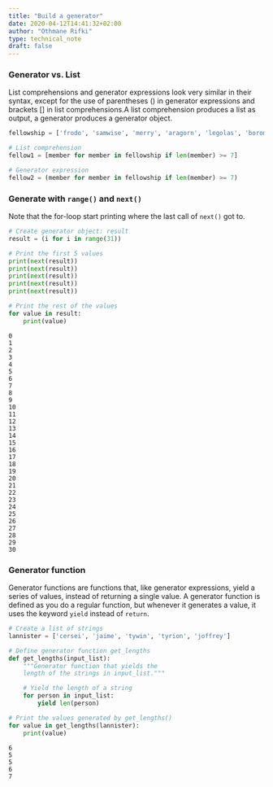 ```yaml
---
title: "Build a generator"
date: 2020-04-12T14:41:32+02:00
author: "Othmane Rifki"
type: technical_note
draft: false
---
```

### Generator vs. List

List comprehensions and generator expressions look very similar in their syntax, except for the use of parentheses () in generator expressions and brackets [] in list comprehensions.A list comprehension produces a list as output, a generator produces a generator object.


```python
fellowship = ['frodo', 'samwise', 'merry', 'aragorn', 'legolas', 'boromir', 'gimli']

# List comprehension
fellow1 = [member for member in fellowship if len(member) >= 7]

# Generator expression
fellow2 = (member for member in fellowship if len(member) >= 7)
```

### Generate with `range()` and `next()`
Note that the for-loop start printing where the last call of `next()` got to.


```python
# Create generator object: result
result = (i for i in range(31))

# Print the first 5 values
print(next(result))
print(next(result))
print(next(result))
print(next(result))
print(next(result))

# Print the rest of the values
for value in result:
    print(value)

```

    0
    1
    2
    3
    4
    5
    6
    7
    8
    9
    10
    11
    12
    13
    14
    15
    16
    17
    18
    19
    20
    21
    22
    23
    24
    25
    26
    27
    28
    29
    30


### Generator function
Generator functions are functions that, like generator expressions, yield a series of values, instead of returning a single value. A generator function is defined as you do a regular function, but whenever it generates a value, it uses the keyword `yield` instead of `return`.


```python
# Create a list of strings
lannister = ['cersei', 'jaime', 'tywin', 'tyrion', 'joffrey']

# Define generator function get_lengths
def get_lengths(input_list):
    """Generator function that yields the
    length of the strings in input_list."""

    # Yield the length of a string
    for person in input_list:
        yield len(person)

# Print the values generated by get_lengths()
for value in get_lengths(lannister):
    print(value)
```

    6
    5
    5
    6
    7

